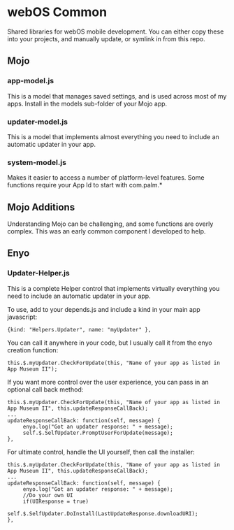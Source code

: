 # webOS Common

Shared libraries for webOS mobile development. You can either copy these into your projects, and manually update, or symlink in from this repo.

## Mojo

### app-model.js

This is a model that manages saved settings, and is used across most of my apps. Install in the models sub-folder of your Mojo app.

### updater-model.js

This is a model that implements almost everything you need to include an automatic updater in your app.

### system-model.js

Makes it easier to access a number of platform-level features. Some functions require your App Id to start with com.palm.*

## Mojo Additions

Understanding Mojo can be challenging, and some functions are overly complex. This was an early common component I developed to help.

## Enyo

### Updater-Helper.js

This is a complete Helper control that implements virtually everything you need to include an automatic updater in your app.

To use, add to your depends.js and include a kind in your main app javascript:

```
{kind: "Helpers.Updater", name: "myUpdater" },
```

You can call it anywhere in your code, but I usually call it from the enyo creation function:

```
this.$.myUpdater.CheckForUpdate(this, "Name of your app as listed in App Museum II");
```

If you want more control over the user experience, you can pass in an optional call back method:

```
this.$.myUpdater.CheckForUpdate(this, "Name of your app as listed in App Museum II", this.updateResponseCallBack);
...
updateResponseCallBack: function(self, message) {
     enyo.log("Got an updater response: " + message);
     self.$.SelfUpdater.PromptUserForUpdate(message);
},
```

For ultimate control, handle the UI yourself, then call the installer:

```
this.$.myUpdater.CheckForUpdate(this, "Name of your app as listed in App Museum II", this.updateResponseCallBack);
...
updateResponseCallBack: function(self, message) {
     enyo.log("Got an updater response: " + message);
     //Do your own UI
     if(UIResponse = true)
          self.$.SelfUpdater.DoInstall(LastUpdateResponse.downloadURI);
},
```
